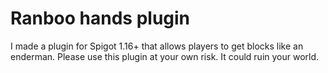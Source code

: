 # Ranboo hands plugin
I made a plugin for Spigot 1.16+ that allows players to get blocks like an enderman.  Please use this plugin at your own risk.  It could ruin your world.
